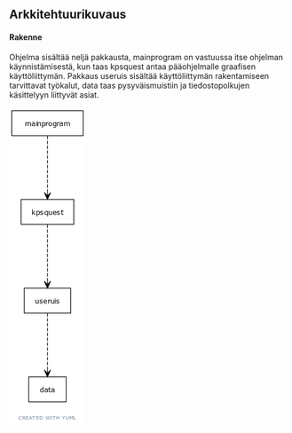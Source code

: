 ## Arkkitehtuurikuvaus
#### Rakenne
Ohjelma sisältää neljä pakkausta, mainprogram on vastuussa itse ohjelman käynnistämisestä, kun taas kpsquest antaa pääohjelmalle graafisen käyttöliittymän. Pakkaus useruis sisältää käyttöliittymän rakentamiseen tarvittavat työkalut, data taas pysyväismuistiin ja tiedostopolkujen käsittelyyn liittyvät asiat.

<img src="https://github.com/UncleRovo/OT2021/blob/main/dokumentaatio/kuvat/pakkauskaavio.png">
